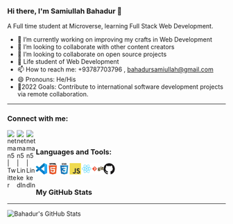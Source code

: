 ### Hi there, I'm Samiullah Bahadur 👋

A Full time student at Microverse, learning Full Stack Web Development.

 - 🔭 I’m currently working on improving my crafts in Web Development
 - 🌱 I’m looking to collaborate with other content creators
 - 👯 I’m looking to collaborate on open source projects
 - 💬 Life student of Web Development
 - 📫 How to reach me: +93787703796 , bahadursamiullah@gmail.com 
 - 😄 Pronouns: He/His
 - 🚂2022 Goals: Contribute to international software development projects via remote collaboration.


---

### Connect with me:

[<img align="left" alt="netman5 | Twitter" width="22px" src="https://cdn.jsdelivr.net/npm/simple-icons@v3/icons/twitter.svg" />][twitter]
[<img align="left" alt="netman5 | LinkedIn" width="22px" src="https://cdn.jsdelivr.net/npm/simple-icons@v3/icons/linkedin.svg" />][linkedin]
[<img align="left" alt="netman5 | LinkedIn" width="22px" src="https://cdn.jsdelivr.net/npm/simple-icons@v3/icons/github.svg" />][github]

<br>

### Languages and Tools:
<img align="left" alt="Visual Studio Code" width="26px" src="https://raw.githubusercontent.com/github/explore/80688e429a7d4ef2fca1e82350fe8e3517d3494d/topics/visual-studio-code/visual-studio-code.png" />
<img align="left" alt="HTML5" width="26px" src="https://raw.githubusercontent.com/github/explore/80688e429a7d4ef2fca1e82350fe8e3517d3494d/topics/html/html.png" />
<img align="left" alt="CSS3" width="26px" src="https://raw.githubusercontent.com/github/explore/80688e429a7d4ef2fca1e82350fe8e3517d3494d/topics/css/css.png" />
<img align="left" alt="JavaScript" width="26px" src="https://raw.githubusercontent.com/github/explore/80688e429a7d4ef2fca1e82350fe8e3517d3494d/topics/javascript/javascript.png" />
<img align="left" alt="React" width="26px" src="https://raw.githubusercontent.com/github/explore/80688e429a7d4ef2fca1e82350fe8e3517d3494d/topics/react/react.png" />
<img align="left" alt="Git" width="26px" src="https://raw.githubusercontent.com/github/explore/80688e429a7d4ef2fca1e82350fe8e3517d3494d/topics/git/git.png" />
<img align="left" alt="GitHub" width="26px" src="https://raw.githubusercontent.com/github/explore/78df643247d429f6cc873026c0622819ad797942/topics/github/github.png"/>
<br>
<br>

### My GitHub Stats

---

![Bahadur's GitHub Stats](https://github-readme-stats.vercel.app/api?username=samiullahbahadur)


[github]: https://github.com/samiullahbahadur
[twitter]: https://twitter.com/@Samiull88496331
[linkedin]: https://www.linkedin.com/in/samiullah-bahadur-a1b053149/

